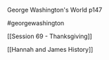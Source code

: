 
George Washington's World p147

#georgewashington 

[[Session 69 - Thanksgiving]]

[[Hannah and James History]]

